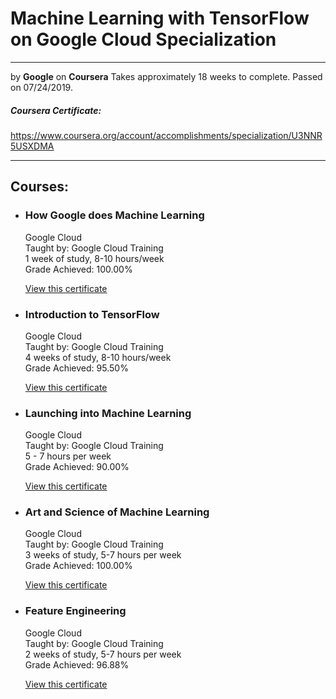# Machine Learning with TensorFlow on Google Cloud Specialization


---
by **Google** on **Coursera**
Takes approximately 18 weeks to complete.
Passed on 07/24/2019.
##### Coursera Certificate:
https://www.coursera.org/account/accomplishments/specialization/U3NNR5USXDMA

---
## Courses:

- ### How Google does Machine Learning

    Google Cloud\
    Taught by: Google Cloud Training\
    1 week of study, 8-10 hours/week\
    Grade Achieved: 100.00%
    
    [View this certificate](https://www.coursera.org/account/accomplishments/certificate/L73KFXP8W7HV)

- ### Introduction to TensorFlow

    Google Cloud\
    Taught by: Google Cloud Training\
    4 weeks of study, 8-10 hours/week\
    Grade Achieved: 95.50%
    
    [View this certificate](https://www.coursera.org/account/accomplishments/certificate/J3R64U9CTV6S)

- ### Launching into Machine Learning

    Google Cloud\
    Taught by: Google Cloud Training\
    5 - 7 hours per week\
    Grade Achieved: 90.00%
    
    [View this certificate](https://www.coursera.org/account/accomplishments/certificate/RC39NJBY28PD)

- ### Art and Science of Machine Learning

    Google Cloud\
    Taught by: Google Cloud Training\
    3 weeks of study, 5-7 hours per week\
    Grade Achieved: 100.00%
    
    [View this certificate](https://www.coursera.org/account/accomplishments/certificate/WJWKX4RCNQXP)

- ### Feature Engineering

    Google Cloud\
    Taught by: Google Cloud Training\
    2 weeks of study, 5-7 hours per week\
    Grade Achieved: 96.88%
    
    [View this certificate](https://www.coursera.org/account/accomplishments/certificate/VHLNXCY4FL94)